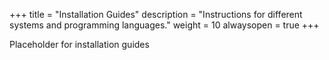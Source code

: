 +++
title = "Installation Guides"
description = "Instructions for different systems and programming languages."
weight = 10
alwaysopen = true
+++

Placeholder for installation guides